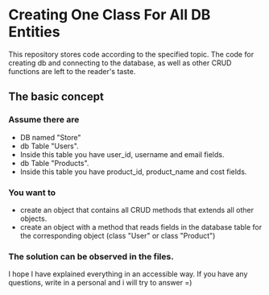 Creating One Class For All DB Entities
===================================

This repository stores code according to the specified topic. The code for creating db and connecting to the database, as well as other CRUD functions are left to the reader's taste.

The basic concept
------------

### Assume there are
- DB named "Store"
- db Table "Users".
- Inside this table you have user_id, username and email fields.
- db Table "Products".
- Inside this table you have product_id, product_name and cost fields.

### You want to
- create an object that contains all CRUD methods that extends all other objects.
- create an object with a method that reads fields in the database table for the corresponding object (class "User" or class "Product")

### The solution can be observed in the files.

I hope I have explained everything in an accessible way. If you have any questions, write in a personal and i will try to answer =)
